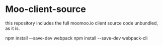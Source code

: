 # Moo-client-source
this repository includes the full moomoo.io client source code unbundled, as it is.

npm install --save-dev webpack
npm install --save-dev webpack-cli
